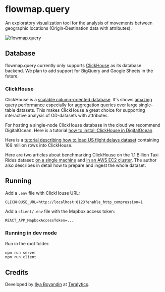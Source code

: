 # flowmap.query

An exploratory visualization tool for the analysis of movements between geographic locations (Origin-Destination data with attributes).

![flowmap.query](https://user-images.githubusercontent.com/351828/61302543-3f6dfc00-a7e6-11e9-8a5f-3451a9f5c6f1.png)


##  Database 
flowmap.query currently only supports [ClickHouse](https://clickhouse.yandex/) as its database backend.
We plan to add support for BigQuery and Google Sheets in the future. 

### ClickHouse
ClickHouse is a [scalable column-oriented database](https://clickhouse.yandex/docs/en/). 
It's shows [amazing query performance](https://tech.marksblogg.com/billion-nyc-taxi-rides-clickhouse-cluster.html) 
especially for aggregation queries over large single-table datasets. 
This makes ClickHouse a great choice for supporting interactive analysis of OD-datasets with attributes. 

For hosting a single-node ClickHouse database in the cloud we recommend DigitalOcean. Here is a tutorial 
[how to install ClickHouse in DigitalOcean](https://www.digitalocean.com/community/tutorials/how-to-install-and-use-clickhouse-on-ubuntu-18-04).

Here is a [tutorial describing how to load  US flight delays dataset](https://clickhouse.yandex/tutorial.html) containing 166 million rows into ClickHouse.

Here are two articles about benchmarking ClickHouse on the 1.1 Billion Taxi Rides dataset: 
[on a single machine](https://tech.marksblogg.com/billion-nyc-taxi-clickhouse.html) and 
[in an AWS EC2 cluster](https://tech.marksblogg.com/billion-nyc-taxi-rides-clickhouse-cluster.html). 
The author also describes in detail how to prepare and ingest the whole dataset. 


## Running
  
Add a `.env` file with ClickHouse URL:
  
    CLICKHOUSE_URL=http://localhost:8123?enable_http_compression=1
  
Add a `client/.env` file with the Mapbox access token:
  
    REACT_APP_MapboxAccessToken=...

### Running in dev mode
Run in the root folder:

    npm run server
    npm run client
    
## Credits

Developed by [Ilya Boyandin](https://ilya.boyandin.me) at [Teralytics](https://www.teralytics.net/).
